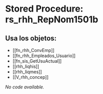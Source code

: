 # Stored Procedure: rs_rhh_RepNom1501b

## Usa los objetos:
- [[fn_rhh_ConvEmp]]
- [[fn_rhh_Empleados_Usuario]]
- [[fn_sis_GetUsuActual]]
- [[rhh_liqhis]]
- [[rhh_liqmes]]
- [[V_rhh_concep]]

*No code available.*
